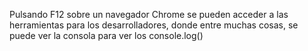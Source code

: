 
Pulsando F12 sobre un navegador Chrome se pueden acceder a las herramientas
para los desarrolladores, donde entre muchas cosas, se puede ver la consola
para ver los console.log()